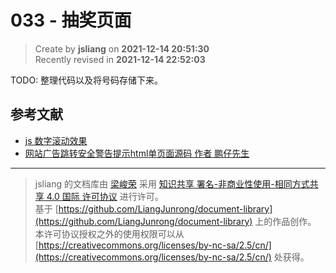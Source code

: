 033 - 抽奖页面
===

> Create by **jsliang** on **2021-12-14 20:51:30**  
> Recently revised in **2021-12-14 22:52:03**

TODO: 整理代码以及将号码存储下来。

## 参考文献

* [js 数字滚动效果](https://codepen.io/jieli/pen/grGoxJ)
* [网站广告跳转安全警告提示html单页面源码 作者 鹏仔先生](http://iqzhan.com/post/123.html)

---

> jsliang 的文档库由 [梁峻荣](https://github.com/LiangJunrong) 采用 [知识共享 署名-非商业性使用-相同方式共享 4.0 国际 许可协议](http://creativecommons.org/licenses/by-nc-sa/4.0/) 进行许可。<br/>基于 [https://github.com/LiangJunrong/document-library](https://github.com/LiangJunrong/document-library) 上的作品创作。<br/>本许可协议授权之外的使用权限可以从 [https://creativecommons.org/licenses/by-nc-sa/2.5/cn/](https://creativecommons.org/licenses/by-nc-sa/2.5/cn/) 处获得。
